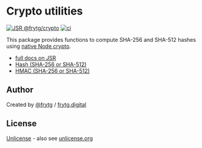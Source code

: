 # Crypto utilities

[![JSR @frytg/crypto](https://jsr.io/badges/@frytg/crypto)](https://jsr.io/@frytg/crypto)
[![ci](https://github.com/frytg/utility/actions/workflows/test.yml/badge.svg?branch=main)](https://github.com/frytg/utility/actions/workflows/test.yml)

This package provides functions to compute SHA-256 and SHA-512 hashes using [native Node crypto](https://nodejs.org/api/crypto.html).

- [full docs on JSR](https://jsr.io/@frytg/crypto/doc)
- [Hash (SHA-256 or SHA-512)](https://jsr.io/@frytg/crypto/doc/hash)
- [HMAC (SHA-256 or SHA-512)](https://jsr.io/@frytg/crypto/doc/hmac)

## Author

Created by [@frytg](https://github.com/frytg) / [frytg.digital](https://www.frytg.digital)

## License

[Unlicense](https://github.com/frytg/utility/blob/main/LICENSE) - also see [unlicense.org](https://unlicense.org)
